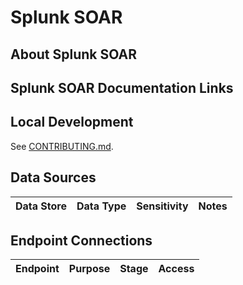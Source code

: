 # Splunk SOAR

## About Splunk SOAR

## Splunk SOAR Documentation Links

## Local Development

See [CONTRIBUTING.md](/CONTRIBUTING.md).

## Data Sources

|Data Store|Data Type|Sensitivity|Notes|
|----------|---------|-----------|-----|

## Endpoint Connections

|Endpoint|Purpose|Stage|Access|
|--------|-------|-----|------|
